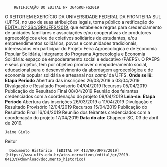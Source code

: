         RETIFICAÇÃO DO EDITAL Nº 364GRUFFS2019  

 O REITOR EM EXERCÍCIO DA UNIVERSIDADE FEDERAL DA FRONTEIRA SUL (UFFS), no uso de suas atribuições legais, torna público a retificação do [EDITAL Nº 364/GR/UFFS/2019](https://www.uffs.edu.br/atos-normativos/edital/gr/2019-0364), que estabelece regras para credenciamento de unidades familiares e associações e/ou cooperativas de produtores agroecológicos e/ou de coletivos solidários de estudantes, e/ou empreendimentos solidários, povos e comunidades tradicionais, interessados em participar do Projeto Feira Agroecológica e de Economia Popular Solidária, integrante do Programa Agroecologia e Economia Solidária: espaço de empoderamento social e educativo (PAEPS). O PAEPS e seus projetos, tem por objetivo promover o empoderamento social, educacional para o desenvolvimento da abordagem agroecológica e de economia popular solidária e artesanal nos *campi*  da UFFS.   **Onde se lê:**     **Etapa**   **Período**     Abertura das inscrições   26/03/2019 a 03/04/2019     Divulgação e Resultado Provisório   04/04/2019     Recursos   05/04/2019     Publicação do Resultado Final   08/04/2019     Reunião dos feirantes credenciados com a coordenação do projeto   09/04/2019       **Leia-se:**     **Etapa**   **Período**     Abertura das inscrições   26/03/2019 a 11/04/2019     Divulgação e Resultado Provisório   12/04/2019     Recursos   15/04/2019     Publicação do Resultado Final   16/04/2019     Reunião dos feirantes credenciados com a coordenação do projeto   17/04/2019          **Data do ato:** Chapecó-SC, 03 de abril de 2019.   
 

    Jaime Giolo   
 Reitor 

      Documento Histórico  [EDITAL Nº 413/GR/UFFS/2019](https://www.uffs.edu.br/atos-normativos/edital/gr/2019-0413/@@download/documento_historico)     
      